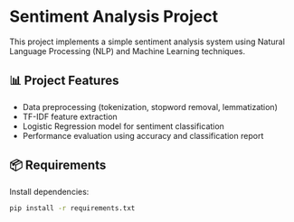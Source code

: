 # Sentiment Analysis Project

This project implements a simple sentiment analysis system using Natural Language Processing (NLP) and Machine Learning techniques.

## 📊 Project Features

- Data preprocessing (tokenization, stopword removal, lemmatization)
- TF-IDF feature extraction
- Logistic Regression model for sentiment classification
- Performance evaluation using accuracy and classification report

## 📦 Requirements

Install dependencies:

```bash
pip install -r requirements.txt